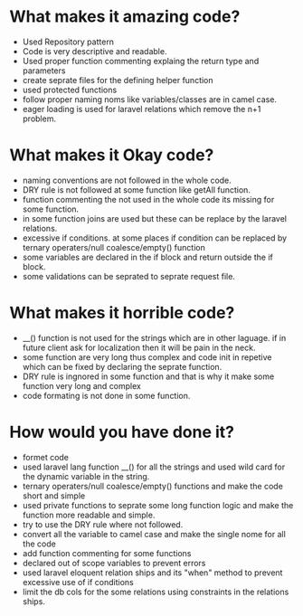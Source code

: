 # What makes it amazing code?
- Used Repository pattern
- Code is very descriptive and readable.
- Used proper function commenting explaing the return type and parameters
- create seprate files for the defining helper function
- used protected functions
- follow proper naming noms like variables/classes are in camel case.
- eager loading is used for laravel relations which remove the n+1 problem.

# What makes it Okay code?
- naming conventions are not followed in the whole code.
- DRY rule is not followed at some function like getAll function.
- function commenting the not used in the whole code its missing for some function.
- in some function joins are used but these can be replace by the laravel relations.
- excessive if conditions. at some places if condition can be replaced by ternary operaters/null coalesce/empty() function
- some variables are declared in the if block and return outside the if block.
- some validations can be seprated to seprate request file.

# What makes it horrible code?
- __() function is not used for the strings which are in other laguage. if in future client ask for localization then it will be pain in the neck.
- some function are very long thus complex and code init in repetive which can be fixed by declaring the seprate function.
- DRY rule is ingnored in some function and that is why it make some function very long and complex
- code formating is not done in some function.

# How would you have done it?
- formet code
- used laravel lang function __() for all the strings and used wild card for the dynamic variable in the string.
- ternary operaters/null coalesce/empty() functions and make the code short and simple
- used private functions to seprate some long function logic and make the function more readable and simple.
- try to use the DRY rule where not followed.
- convert all the variable to camel case and make the single nome for all the code
- add function commenting for some functions
- declared out of scope variables to prevent errors
- used laravel eloquent relation ships and its "when" method to prevent excessive use of if conditions
- limit the db cols for the some relations using constraints in the relations ships.
 

